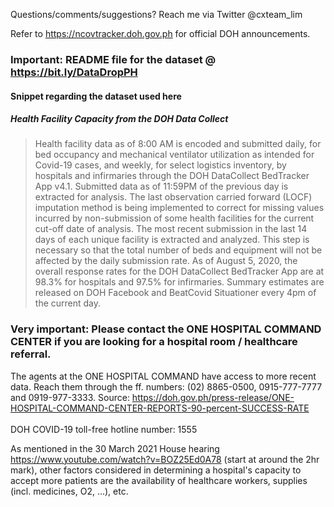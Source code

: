 Questions/comments/suggestions? Reach me via Twitter @cxteam_lim

Refer to https://ncovtracker.doh.gov.ph for official DOH announcements.<br>

### Important: README file for the dataset @ https://bit.ly/DataDropPH

#### Snippet regarding the dataset used here
##### Health Facility Capacity from the DOH Data Collect
> Health facility data as of 8:00 AM is encoded and submitted daily, for bed occupancy and
> mechanical ventilator utilization as intended for Covid-19 cases, and weekly, for select
> logistics inventory, by hospitals and infirmaries through the DOH DataCollect BedTracker
> App v4.1.
> Submitted data as of 11:59PM of the previous day is extracted for analysis. The last
> observation carried forward (LOCF) imputation method is being implemented to correct for
> missing values incurred by non-submission of some health facilities for the current cut-off
> date of analysis. The most recent submission in the last 14 days of each unique facility is
> extracted and analyzed. This step is necessary so that the total number of beds and equipment
> will not be affected by the daily submission rate. As of August 5, 2020, the overall response
> rates for the DOH DataCollect BedTracker App are at 98.3% for hospitals and 97.5% for
> infirmaries. Summary estimates are released on DOH Facebook and BeatCovid Situationer
> every 4pm of the current day.

### Very important: Please contact the ONE HOSPITAL COMMAND CENTER if you are looking for a hospital room / healthcare referral.
The agents at the ONE HOSPITAL COMMAND have access to more recent data. Reach them through the ff. numbers:
(02) 8865-0500, 0915-777-7777 and 0919-977-3333. Source:
https://doh.gov.ph/press-release/ONE-HOSPITAL-COMMAND-CENTER-REPORTS-90-percent-SUCCESS-RATE <br><br>
DOH COVID-19 toll-free hotline number: 1555 

As mentioned in the 30 March 2021 House hearing https://www.youtube.com/watch?v=BOZ25Ed0A78 (start at around the 2hr mark), 
other factors considered in determining a hospital's capacity to accept more patients are the availability of healthcare workers, 
supplies (incl. medicines, O2, ...), etc.
